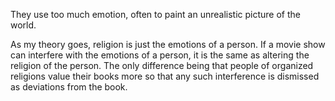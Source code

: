 They use too much emotion, often to paint an unrealistic picture of the world.

As my theory goes, religion is just the emotions of a person. If a movie show can interfere with the emotions of a person, it is the same as altering the religion of the person. The only difference being that people of organized religions value their books more so that any such interference is dismissed as deviations from the book.

